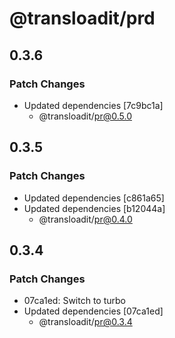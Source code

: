 # @transloadit/prd

## 0.3.6

### Patch Changes

- Updated dependencies [7c9bc1a]
  - @transloadit/pr@0.5.0

## 0.3.5

### Patch Changes

- Updated dependencies [c861a65]
- Updated dependencies [b12044a]
  - @transloadit/pr@0.4.0

## 0.3.4

### Patch Changes

- 07ca1ed: Switch to turbo
- Updated dependencies [07ca1ed]
  - @transloadit/pr@0.3.4
